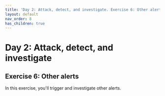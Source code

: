 ```yaml
---
title: 'Day 2: Attack, detect, and investigate. Exercise 6: Other alerts'
layout: default
nav_order: 8
has_children: true
---
```


# Day 2: Attack, detect, and investigate

## Exercise 6: Other alerts

In this exercise, you'll trigger and investigate other alerts.
